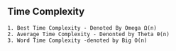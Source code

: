 ## Time Complexity
    1. Best Time Complexity - Denoted By Omega Ω(n)
    2. Average Time Complexity - Denonted by Theta θ(n)
    3. Word Time Complexity -denoted by Big O(n)

